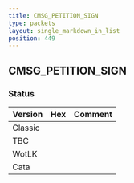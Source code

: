 ```yaml
---
title: CMSG_PETITION_SIGN
type: packets
layout: single_markdown_in_list
position: 449
---
```


## CMSG_PETITION_SIGN

### Status

Version | Hex | Comment
---------- | ---------- | ---------- 
Classic |  |  
TBC |  |  
WotLK |  |  
Cata |  |  
